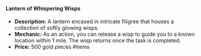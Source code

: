 #### Lantern of Whispering Wisps

- **Description:** A lantern encased in intricate filigree that houses a collection of softly glowing wisps.
- **Mechanic:** As an action, you can release a wisp to guide you to a known location within 1 mile. The wisp returns once the task is completed.
- **Price:** 500 gold pieces
#items